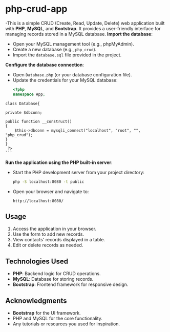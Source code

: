 # php-crud-app
-This is a simple CRUD (Create, Read, Update, Delete) web application built with **PHP**, **MySQL**, and **Bootstrap**. It provides a user-friendly interface for managing records stored in a MySQL database.
**Import the database**:
   - Open your MySQL management tool (e.g., phpMyAdmin).
   - Create a new database (e.g., `php_crud`).
   - Import the `database.sql` file provided in the project.

**Configure the database connection**:
   - Open `Database.php` (or your database configuration file).
   - Update the credentials for your MySQL database:
     ```php
     <?php
     namespace App;

    class Database{

    private $dbconn;

    public function __construct()
    {
        $this->dbconn = mysqli_connect("localhost", "root", "", "php_crud");
    }
    }
     ?>
    ```
 **Run the application using the PHP built-in server**:
   - Start the PHP development server from your project directory:
     ```bash
     php -S localhost:8080 -t public
     ```
   - Open your browser and navigate to:
     ```
     http://localhost:8080/
     ```

## Usage

1. Access the application in your browser.
2. Use the form to add new records.
3. View contacts' records displayed in a table.
4. Edit or delete records as needed.

## Technologies Used

- **PHP**: Backend logic for CRUD operations.
- **MySQL**: Database for storing records.
- **Bootstrap**: Frontend framework for responsive design.

## Acknowledgments

- **Bootstrap** for the UI framework.
- PHP and MySQL for the core functionality.
- Any tutorials or resources you used for inspiration.


